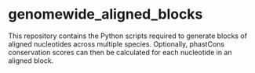 # genomewide_aligned_blocks
This repository contains the Python scripts required to generate blocks of aligned nucleotides across multiple species. Optionally, phastCons conservation scores can then be calculated for each nucleotide in an aligned block.
